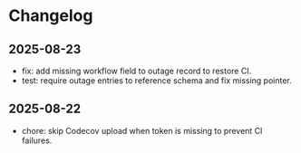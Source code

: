 # Changelog

## 2025-08-23
- fix: add missing workflow field to outage record to restore CI.
- test: require outage entries to reference schema and fix missing pointer.

## 2025-08-22
- chore: skip Codecov upload when token is missing to prevent CI failures.
